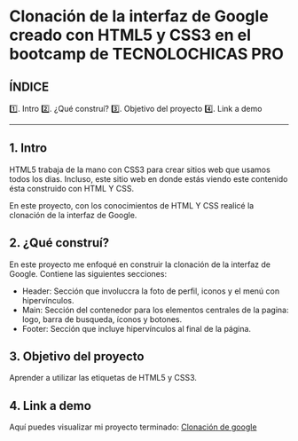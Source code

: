 # Clonación de la interfaz de Google creado con HTML5 y CSS3 en el bootcamp de TECNOLOCHICAS PRO

## ÍNDICE

1️⃣. Intro 
2️⃣. ¿Qué construí?
3️⃣. Objetivo del proyecto
4️⃣. Link a demo

****

## 1. Intro
HTML5 trabaja de la mano con CSS3 para crear sitios web que usamos todos los dias. Incluso, este sitio web en donde estás viendo este contenido ésta construido con HTML Y CSS.

En este proyecto, con los conocimientos de HTML Y CSS realicé la clonación de la interfaz de Google.

## 2. ¿Qué construí?
En este proyecto me enfoqué en construir la clonación de la interfaz de Google.
Contiene las siguientes secciones:

* Header: Sección que involuccra la foto de perfil, iconos y el menú con hipervínculos.
* Main: Sección del contenedor para los elementos centrales de la pagina: logo, barra de busqueda, íconos y botones.
* Footer: Sección que incluye hipervínculos al final de la página.

## 3. Objetivo del proyecto
Aprender a utilizar las etiquetas de HTML5  y CSS3.

## 4. Link a demo
Aquí puedes visualizar mi proyecto terminado: [Clonación de google](#)
